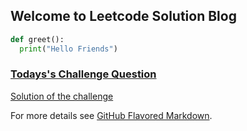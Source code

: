 ## Welcome to Leetcode Solution Blog
```python
def greet():
  print("Hello Friends")
```
### [Todays's Challenge Question](https://leetcode.com/problems/asteroid-collision/)


[Solution of the challenge](/solutions.md)


For more details see [GitHub Flavored Markdown](https://guides.github.com/features/mastering-markdown/).




